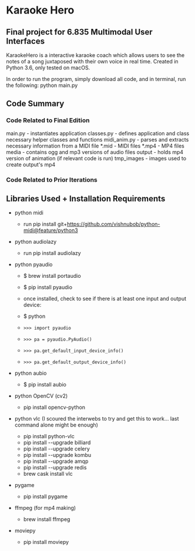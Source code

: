 # Karaoke Hero
## Final project for 6.835 Multimodal User Interfaces

KaraokeHero is a interactive karaoke coach which allows users to see the notes of a song juxtaposed with their own voice in real time. Created in Python 3.6, only tested on macOS.

In order to run the program, simply download all code, and in terminal, run the following:
python main.py

## Code Summary

### Code Related to Final Edition
main.py - instantiates application
classes.py - defines application and class necessary helper classes and functions
midi_anim.py - parses and extracts necessary information from a MIDI file
\*.mid - MIDI files
\*.mp4 - MP4 files
media - contains ogg and mp3 versions of audio files
output - holds mp4 version of animation (if relevant code is run)
tmp_images - images used to create output's mp4

### Code Related to Prior Iterations


## Libraries Used + Installation Requirements

- python midi
	- run pip install git+https://github.com/vishnubob/python-midi@feature/python3

- python audiolazy
	- run pip install audiolazy

- python pyaudio
	- $ brew install portaudio
	- $ pip install pyaudio

	- once installed, check to see if there is at least one input and output device:
	- $ python
	- `>>> import pyaudio`
	- `>>> pa = pyaudio.PyAudio()`
	- `>>> pa.get_default_input_device_info()`
	- `>>> pa.get_default_output_device_info()`

<!-- - python tkinter
	- should already be installed, run the following to check:
	- $ python -m tkinter
-->

- python  aubio
	- $ pip install aubio

- python OpenCV (cv2)
	- pip install opencv-python

- python vlc (I scoured the interwebs to try and get this to work... last command alone might be enough)
	- pip install python-vlc
	- pip install --upgrade billiard
	- pip install --upgrade celery
	- pip install --upgrade kombu
	- pip install --upgrade amqp
	- pip install --upgrade redis
	- brew cask install vlc

- pygame
	- pip install pygame

- ffmpeg (for mp4 making)
	- brew install ffmpeg

- moviepy
	- pip install moviepy

<!-- - python cocoa
	- >>> pip install pycocoa -->
